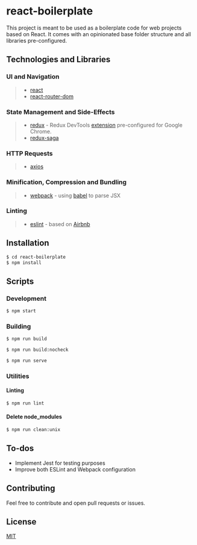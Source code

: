 # react-boilerplate

This project is meant to be used as a boilerplate code for web projects based on React. It comes with an opinionated base folder structure and all libraries pre-configured.

## Technologies and Libraries

### UI and Navigation
>- [react]
>- [react-router-dom]

### State Management and Side-Effects
>- [redux] - Redux DevTools [extension] pre-configured for Google Chrome.
>- [redux-saga]


### HTTP Requests
>- [axios]

### Minification, Compression and Bundling
>- [webpack] - using [babel] to parse JSX

### Linting
>- [eslint] - based on [Airbnb]

## Installation

```sh
$ cd react-boilerplate
$ npm install
```

## Scripts

### Development

```sh
$ npm start
```

### Building

```sh
$ npm run build
```

```sh
$ npm run build:nocheck
```

```sh
$ npm run serve
```

### Utilities

#### Linting

```sh
$ npm run lint
```

#### Delete node_modules

```sh
$ npm run clean:unix
```
## To-dos

- Implement Jest for testing purposes
- Improve both ESLint and Webpack configuration

## Contributing

Feel free to contribute and open pull requests or issues.

## License

[MIT]


[//]: # (Reference Links)


[react]: <https://reactjs.org/>
[react-router-dom]: <https://reactrouter.com/web>
[redux]: <https://redux.js.org/>
[extension]: <https://github.com/zalmoxisus/redux-devtools-extension>
[redux-saga]: <https://redux-saga.js.org/>
[axios]: <https://github.com/axios/axios>
[webpack]: <https://webpack.js.org/>
[babel]: <https://babeljs.io/>
[eslint]: <https://eslint.org/>
[Airbnb]: <https://github.com/airbnb/javascript/tree/master/packages/eslint-config-airbnb>

[MIT]: <https://github.com/lucasfrsi/react-boilerplate/blob/master/LICENSE>
